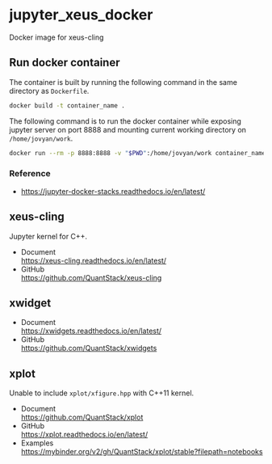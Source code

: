 # jupyter_xeus_docker
Docker image for xeus-cling

## Run docker container
The container is built by running the following command in the same directory as `Dockerfile`.
```sh
docker build -t container_name .
```
The following command is to run the docker container while exposing jupyter server on port 8888 and mounting current working directory on `/home/jovyan/work`.
```sh
docker run --rm -p 8888:8888 -v "$PWD":/home/jovyan/work container_name:tag
```

### Reference
- https://jupyter-docker-stacks.readthedocs.io/en/latest/

## xeus-cling 
Jupyter kernel for C++.

- Document  
  https://xeus-cling.readthedocs.io/en/latest/
- GitHub  
  https://github.com/QuantStack/xeus-cling
  
  
## xwidget
- Document  
  https://xwidgets.readthedocs.io/en/latest/
- GitHub  
  https://github.com/QuantStack/xwidgets
  
## xplot
Unable to include `xplot/xfigure.hpp` with C++11 kernel.

- Document  
  https://github.com/QuantStack/xplot
- GitHub  
  https://xplot.readthedocs.io/en/latest/
- Examples  
  https://mybinder.org/v2/gh/QuantStack/xplot/stable?filepath=notebooks
